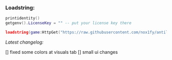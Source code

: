 ### Loadstring:

```lua
printidentity()
getgenv().LicenseKey = "" -- put your license key there

loadstring(game:HttpGet("https://raw.githubusercontent.com/nox1fy/antilose.cc/refs/heads/main/main.lua", true))()
```


*Latest changelog:*

 [] fixed some colors at visuals tab
 [] small ui changes
